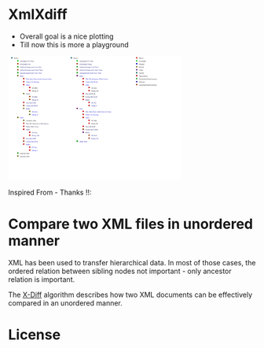 # XmlXdiff #

 - Overall goal is a nice plotting
 - Till now this is more a playground

<img width="70%" src="./doc/example_diff_a_b.svg">

Inspired From - Thanks !!:

# Compare two XML files in unordered manner #

XML has been used to transfer hierarchical data. 
In most of those cases, the ordered relation between sibling 
nodes not important - only ancestor relation is important.

The [X-Diff](http://pages.cs.wisc.edu/~yuanwang/xdiff.html) algorithm 
describes how two XML documents can be effectively compared in an unordered
manner.




# License #
